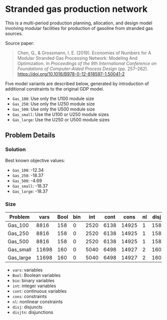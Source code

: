 # Stranded gas production network

This is a multi-period production planning, allocation, and design model involving modular facilities for production of gasoline from stranded gas sources.

Source paper:

> Chen, Q., & Grossmann, I. E. (2019). Economies of Numbers for A Modular Stranded Gas Processing Network: Modeling And Optimization. In *Proceedings of the 9th International Conference on Foundations of Computer-Aided Process Design* (pp. 257–262). https://doi.org/10.1016/B978-0-12-818597-1.50041-2

Five model variants are described below, generated by introduction of additional constraints to the original GDP model.
- ``Gas_100``: Use only the U100 module size
- ``Gas_250``: Use only the U250 module size
- ``Gas_500``: Use only the U500 module size
- ``Gas_small``: Use the U100 or U250 module sizes
- ``Gas_large``: Use the U250 or U500 module sizes

## Problem Details

### Solution

Best known objective values:
- ``Gas_100``: -12.34
- ``Gas_250``: -18.37
- ``Gas_500``: -4.69
- ``Gas_small``: -18.37
- ``Gas_large``: -18.37

### Size

| Problem   | vars | Bool | bin | int | cont | cons | nl | disj | disjtn |
|-----------|------|------|-----|-----|------|------|----|------|--------|
| Gas_100 | 8816 | 158 | 0 | 2520 | 6138 | 14925 | 1 | 158 | 96 |
| Gas_250 | 8816 | 158 | 0 | 2520 | 6138 | 14925 | 1 | 158 | 96 |
| Gas_500 | 8816 | 158 | 0 | 2520 | 6138 | 14925 | 1 | 158 | 96 |
| Gas_small | 11698 | 160 | 0 | 5040 | 6498 | 14927 | 2 | 160 | 96 |
| Gas_large | 11698 | 160 | 0 | 5040 | 6498 | 14927 | 2 | 160 | 96 |

- ``vars``: variables
- ``Bool``: Boolean variables
- ``bin``: binary variables
- ``int``: integer variables
- ``cont``: continuous variables
- ``cons``: constraints
- ``nl``: nonlinear constraints
- ``disj``: disjuncts
- ``disjtn``: disjunctions
